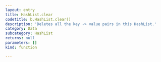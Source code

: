 ```yaml
---
layout: entry
title: HashList.clear
codetitle: b.HashList.clear()
description: 'Deletes all the key -> value pairs in this HashList.'
category: Data
subcategory: HashList
returns: null
parameters: []
kind: function

---
```

